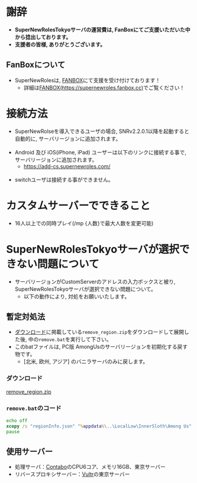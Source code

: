 # 謝辞
- **SuperNewRolesTokyoサーバの運営費は, FanBoxにてご支援いただいた中から捻出しております。**
- **支援者の皆様, ありがとうございます。**

## FanBoxについて
- SuperNewRolesは, [FANBOX](https://supernewroles.fanbox.cc)にて支援を受け付けております！
  - 詳細は[FANBOX(https://supernewroles.fanbox.cc)](https://supernewroles.fanbox.cc)でご覧ください！

# 接続方法
- SuperNewRolseを導入できるユーザの場合, SNRv2.2.0.1以降を起動すると自動的に, サーバリージョンに追加されます。<br><br>
- Android 及び iOS(iPhone, iPad) ユーザーは以下のリンクに接続する事で, サーバリージョンに追加されます。
  - https://add-cs.supernewroles.com/<br><br>
- switchユーザは接続する事ができません。

# カスタムサーバーでできること
- 16人以上での同時プレイ(/mp {人数}で最大人数を変更可能)

# SuperNewRolesTokyoサーバが選択できない問題について
- サーバリージョンがCustomServerのアドレスの入力ボックスと被り, SuperNewRolesTokyoサーバが選択できない問題について。
  - 以下の動作により, 対処をお願いいたします。

## 暫定対処法
- [ダウンロード](#ダウンロード)に掲載している``remove_region.zip``をダウンロードして展開した後, 中の``remove.bat``を実行して下さい。
- このbatファイルは, PC版 AmongUsのサーバリージョンを初期化する戻す物です。
  - [北米, 欧州, アジア] のバニラサーバのみに戻します。

### ダウンロード
[remove_region.zip](https://github.com/SuperNewRoles/SuperNewRoles/files/14623776/remove_region.zip)

### ``remove.bat``のコード
```bat
echo off
xcopy /s "regionInfo.json" "%appdata%\..\LocalLow\InnerSloth\Among Us"
pause
```

## 使用サーバー
- 処理サーバ：[Contabo](https://contabo.com/)のCPU6コア、メモリ16GB、東京サーバー
- リバースプロキシサーバー：[Vultr](https://www.vultr.com/)の東京サーバー